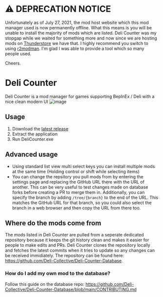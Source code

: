 # ⚠️ DEPRECATION NOTICE
Unfortunately as of July 27, 2021, the mod host website which this mod manager used is now permanently offline. What this means is you will be unable to install the majority of mods which are listed. Deli Counter was my stopgap while we waited for something more and now since we are hosting mods on [Thunderstore](https://h3vr.thunderstore.io/) we have that. I highly recommend you switch to using [r2modman](https://h3vr.thunderstore.io/package/ebkr/r2modman/). I'm glad I was able to provide a tool which so many people used.

Cheers.

# Deli Counter
Deli Counter is a mod manager for games supporting BepInEx / Deli with a nice clean modern UI
![image](https://user-images.githubusercontent.com/22647801/118531246-9fe86000-b713-11eb-974c-a46337fe7231.png)

## Usage
1. Download the [latest release](https://github.com/Deli-Collective/Slicer/releases/latest/)
2. Extract the application
3. Run DeliCounter.exe

## Advanced usage
* Using standard list view multi select keys you can install multiple mods at the same time (Holding control or shift while selecting items)
* You can change the repsitory you pull mods from by entering the settings page and replacing the GitHub URL there with the URL of another. This can be very useful to test changes made on database forks before creating a PR to merge them in. Additionally, you can specify the branch by adding `/tree/{branch}` to the end of the URL. This matches the GitHub URL for that branch, so you could also select the branch in a web browser and then copy the URL from there too.

## Where do the mods come from
The mods listed in Deli Counter are pulled from a seperate dedicated repository because it keeps the git history clean and makes it easier for people to make edits and PRs. Deli Counter clones the repository locally and fetches the latest commits when it tries to update so any changes can be received immidiately. The repository can be found here: 
https://github.com/Deli-Collective/Deli-Counter-Database.

### How do I add my own mod to the database?
Follow this guide on the database repo: https://github.com/Deli-Collective/Deli-Counter-Database/blob/main/CONTRIBUTING.md
